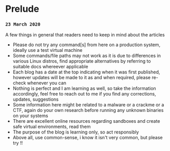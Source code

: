 # Prelude
### `23 March 2020`

A few things in general that readers need to keep in mind about the articles

- Please do not try any command[s] from here on a production system, ideally use a test virtual machine
- Some commands/file paths may not work as it is due to differences in various Linux distros,
 find appropriate alternatives by referring to suitable docs whereever applicable
- Each blog has a date at the top indicating when it was first published, however updates will be made 
to it as and when required, please re-check whenever you can
- Nothing is perfect and I am learning as well, so take the information accordingly, feel free
to reach out to me if you find any corrections, updates, suggestions
- Some information here might be related to a malware or a crackme or a CTF, again do your own research
 before running any unknown binaries on your systems
- There are excellent online resources regarding sandboxes and create safe virtual environments, read them
- The purpose of the blog is learning only, so act responsibly
- Above all, use common-sense, i know it isn't very common, but please try !!
